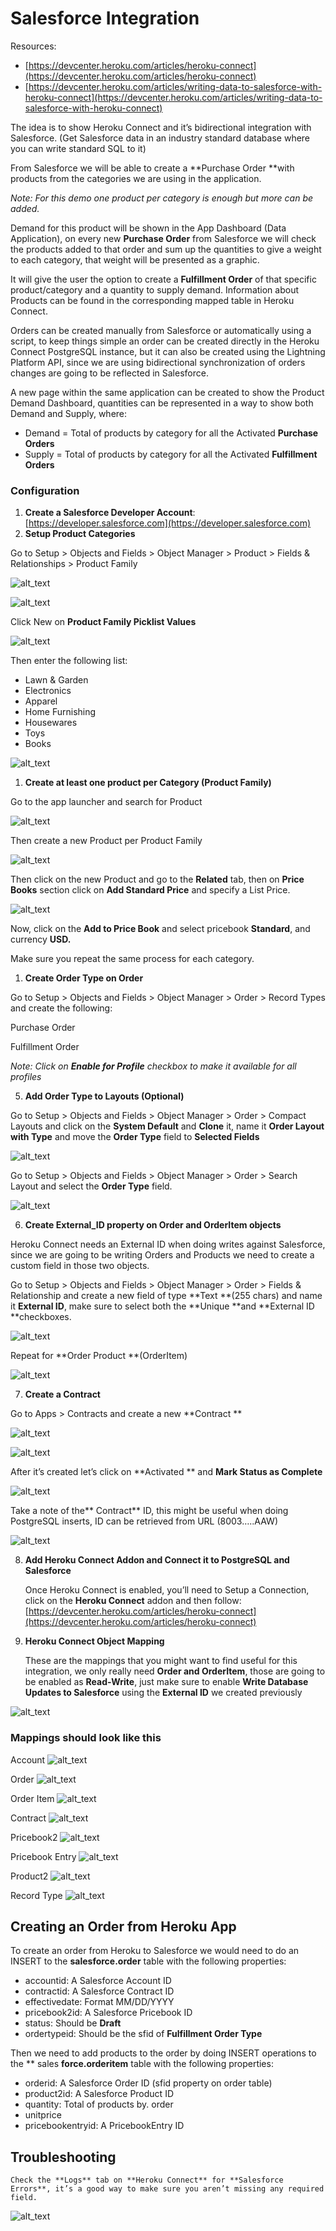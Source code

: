 # Salesforce Integration

Resources:

* [https://devcenter.heroku.com/articles/heroku-connect](https://devcenter.heroku.com/articles/heroku-connect)
* [https://devcenter.heroku.com/articles/writing-data-to-salesforce-with-heroku-connect](https://devcenter.heroku.com/articles/writing-data-to-salesforce-with-heroku-connect)

The idea is to show Heroku Connect and it’s bidirectional integration with Salesforce. (Get Salesforce data in an industry standard database where you can write standard SQL to it)

From Salesforce we will be able to create a **Purchase Order **with products from the categories we are using in the application.

_Note: For this demo one product per category is enough but more can be added._

Demand for this product will be shown in the App Dashboard (Data Application), on every new **Purchase Order** from Salesforce we will check the products added to that order and sum up the quantities to give a weight to each category, that weight will be presented as a graphic.

It will give the user the option to create a **Fulfillment Order** of that specific product/category and a quantity to supply demand. Information about Products can be found in the corresponding mapped table in Heroku Connect.

Orders can be created manually from Salesforce or automatically using a script, to keep things simple an order can be created directly in the Heroku Connect PostgreSQL instance, but it can also be created using the Lightning Platform API, since we are using bidirectional synchronization of orders changes are going to be reflected in Salesforce.

A new page within the same application can be created to show the Product Demand Dashboard, quantities can be represented in a way to show both Demand and Supply, where:



* Demand = Total of products by category for all the Activated **Purchase Orders**
* Supply = Total of products by category for all the Activated **Fulfillment Orders**

### Configuration

1. **Create a Salesforce Developer Account**: [https://developer.salesforce.com](https://developer.salesforce.com)
2. **Setup Product Categories**

Go to Setup > Objects and Fields > Object Manager > Product > Fields & Relationships > Product Family


![alt_text](docs/heroku-connect/image2.png "image_tooltip")


![alt_text](docs/heroku-connect/image4.png "image_tooltip")


Click New on **Product Family Picklist Values**


![alt_text](docs/heroku-connect/image3.png "image_tooltip")


Then enter the following list:
- Lawn & Garden
- Electronics
- Apparel
- Home Furnishing
- Housewares
- Toys
- Books


![alt_text](docs/heroku-connect/image16.png "image_tooltip")

1. **Create at least one product per Category (Product Family)**

Go to the app launcher and search for Product

![alt_text](docs/heroku-connect/image13.png "image_tooltip")

Then create a new Product per Product Family

![alt_text](docs/heroku-connect/image14.png "image_tooltip")


Then click on the new Product and go to the **Related** tab, then on **Price Books** section click on **Add Standard Price** and specify a List Price.

![alt_text](docs/heroku-connect/image1.png "image_tooltip")


Now, click on the **Add to Price Book** and select pricebook **Standard**, and currency **USD.**

Make sure you repeat the same process for each category.


1. **Create Order Type on Order**

Go to Setup > Objects and Fields > Object Manager > Order > Record Types and create the following:

Purchase Order

Fulfillment Order 

_Note: Click on **Enable for Profile** checkbox to make it available for all profiles_



5. **Add Order Type to Layouts (Optional)**

Go to Setup > Objects and Fields > Object Manager > Order > Compact Layouts and click on the **System Default** and **Clone** it, name it **Order Layout with Type** and move the **Order Type** field to **Selected Fields**


![alt_text](docs/heroku-connect/image10.png "image_tooltip")


Go to Setup > Objects and Fields > Object Manager > Order > Search Layout and select the **Order Type** field.


![alt_text](docs/heroku-connect/image9.png "image_tooltip")


6. **Create External_ID property on Order and OrderItem objects**

Heroku Connect needs an External ID when doing writes against Salesforce, since we are going to be writing Orders and Products we need to create a custom field in those two objects.

Go to Setup > Objects and Fields > Object Manager > Order > Fields & Relationship and create a new field of type **Text **(255 chars) and name it **External ID**, make sure to select both the **Unique **and **External ID **checkboxes.

![alt_text](docs/heroku-connect/image7.png "image_tooltip")

Repeat for **Order Product **(OrderItem)

![alt_text](docs/heroku-connect/image15.png "image_tooltip")


7. **Create a Contract**

Go to Apps > Contracts and create a new **Contract **

![alt_text](docs/heroku-connect/image17.png "image_tooltip")


![alt_text](docs/heroku-connect/image5.png "image_tooltip")


After it’s created let’s click on **Activated ** and **Mark Status as Complete**

![alt_text](docs/heroku-connect/image8.png "image_tooltip")

Take a note of the** Contract** ID, this might be useful when doing PostgreSQL inserts, ID can be retrieved from URL (8003…..AAW)

![alt_text](docs/heroku-connect/image6.png "image_tooltip")


8. **Add Heroku Connect Addon and Connect it to PostgreSQL and Salesforce**

    Once Heroku Connect is enabled, you’ll need to Setup a Connection, click on the **Heroku Connect** addon and then follow: [https://devcenter.heroku.com/articles/heroku-connect](https://devcenter.heroku.com/articles/heroku-connect)

9. **Heroku Connect Object Mapping**

    These are the mappings that you might want to find useful for this integration, we only really need **Order and OrderItem**, those are going to be enabled as **Read-Write**, just make sure to enable **Write Database** **Updates to Salesforce** using the **External ID** we created previously


![alt_text](docs/heroku-connect/image11.png "image_tooltip")


### Mappings should look like this

Account
![alt_text](docs/heroku-connect/mappings/account.jpg "Account Mapping")

Order
![alt_text](docs/heroku-connect/mappings/order.jpg "Order Mapping")

Order Item
![alt_text](docs/heroku-connect/mappings/order-item.jpg "Order Item Mapping")

Contract
![alt_text](docs/heroku-connect/mappings/contract.jpg "Contract Mapping")

Pricebook2
![alt_text](docs/heroku-connect/mappings/pricebook2.jpg "Pricebook2 Mapping")

Pricebook Entry
![alt_text](docs/heroku-connect/mappings/pricebook-entry.jpg "Priebook Entry Mapping")

Product2
![alt_text](docs/heroku-connect/mappings/product2.jpg "Product2 Mapping")

Record Type
![alt_text](docs/heroku-connect/mappings/record-type.jpg "Record-type Mapping")


## **Creating an Order from Heroku App**

To create an order from Heroku to Salesforce we would need to do an INSERT to the **salesforce.order** table with the following properties:

*   accountid: A Salesforce Account ID
*   contractid: A Salesforce Contract ID
*   effectivedate: Format MM/DD/YYYY
*   pricebook2id: A Salesforce Pricebook ID
*   status: Should be **Draft**
*   ordertypeid: Should be the sfid of **Fulfillment Order Type**

Then we need to add products to the order by doing INSERT operations to the ** sales **force.orderitem** table with the following properties:

*   orderid: A Salesforce Order ID (sfid property on order table)
*   product2id: A Salesforce Product ID
*   quantity: Total of products by. order
*   unitprice
*   pricebookentryid: A PricebookEntry ID

## **Troubleshooting**

    Check the **Logs** tab on **Heroku Connect** for **Salesforce Errors**, it’s a good way to make sure you aren’t missing any required field.

![alt_text](docs/heroku-connect/image12.png "image_tooltip")
